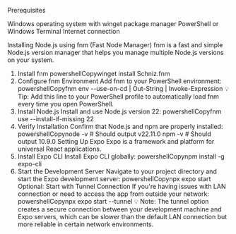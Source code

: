 Prerequisites

Windows operating system with winget package manager
PowerShell or Windows Terminal
Internet connection

Installing Node.js using fnm (Fast Node Manager)
fnm is a fast and simple Node.js version manager that helps you manage multiple Node.js versions on your system.
1. Install fnm
powershellCopywinget install Schniz.fnm
2. Configure fnm Environment
Add fnm to your PowerShell environment:
powershellCopyfnm env --use-on-cd | Out-String | Invoke-Expression
💡 Tip: Add this line to your PowerShell profile to automatically load fnm every time you open PowerShell.
3. Install Node.js
Install and use Node.js version 22:
powershellCopyfnm use --install-if-missing 22
4. Verify Installation
Confirm that Node.js and npm are properly installed:
powershellCopynode -v  # Should output v22.11.0
npm -v   # Should output 10.9.0
Setting Up Expo
Expo is a framework and platform for universal React applications.
1. Install Expo CLI
Install Expo CLI globally:
powershellCopynpm install -g expo-cli
2. Start the Development Server
Navigate to your project directory and start the Expo development server:
powershellCopynpx expo start
Optional: Start with Tunnel Connection
If you're having issues with LAN connection or need to access the app from outside your network:
powershellCopynpx expo start --tunnel
💡 Note: The tunnel option creates a secure connection between your development machine and Expo servers, which can be slower than the default LAN connection but more reliable in certain network environments.
